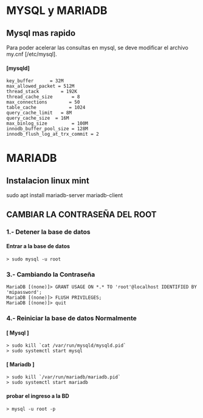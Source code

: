 MYSQL y MARIADB
===
## Mysql mas rapido
Para poder acelerar las consultas en mysql, se deve modificar el archivo my.cnf [/etc/mysql].
#### [mysqld]
```
key_buffer		= 32M
max_allowed_packet = 512M
thread_stack		= 192K
thread_cache_size       = 8
max_connections        = 50
table_cache            = 1024
query_cache_limit	= 8M
query_cache_size  = 16M
max_binlog_size         = 100M
innodb_buffer_pool_size = 128M
innodb_flush_log_at_trx_commit = 2
```

MARIADB
===
## Instalacion linux mint

sudo apt install mariadb-server mariadb-client

## CAMBIAR LA CONTRASEÑA DEL ROOT
###  1.- Detener la base de datos

#### Entrar a la base de datos
```
> sudo mysql -u root
```
### 3.- Cambiando la Contraseña
```
MariaDB [(none)]> GRANT USAGE ON *.* TO 'root'@localhost IDENTIFIED BY 'mipassword';
MariaDB [(none)]> FLUSH PRIVILEGES;
MariaDB [(none)]> quit
```
### 4.- Reiniciar la base de datos Normalmente
#### [ Mysql ]
```
> sudo kill `cat /var/run/mysqld/mysqld.pid`
> sudo systemctl start mysql
```
#### [ Mariadb ]
```
> sudo kill `/var/run/mariadb/mariadb.pid`
> sudo systemctl start mariadb

```
#### probar el ingreso a la BD
```
> mysql -u root -p
```
